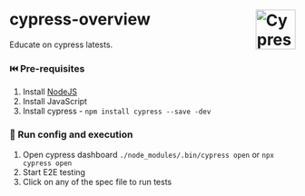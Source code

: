 # cypress-overview <img align="right" src="https://avatars.githubusercontent.com/u/8908513?s=200&v=4" width="auto" height="70" title='Cypress'/>
Educate on cypress latests.

### ⏮️ Pre-requisites
1. Install [NodeJS](https://nodejs.org/en/download/current)
2. Install JavaScript
3. Install cypress - ```npm install cypress --save -dev```

### 🏃 Run config and execution
1. Open cypress dashboard ```./node_modules/.bin/cypress open``` or ```npx cypress open```
2. Start E2E testing
3. Click on any of the spec file to run tests
